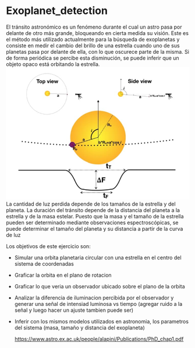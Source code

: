 # Exoplanet_detection

El tránsito astronómico es un fenómeno durante el cual un astro pasa por delante de otro más grande, bloqueando en cierta medida su visión. Este es el método más utilizado actualmente para la búsqueda de exoplanetas y consiste en medir el cambio del brillo de una estrella cuando uno de sus planetas pasa por delante de ella, con lo que oscurece parte de la misma. Si de forma periódica se percibe esta disminución, se puede inferir que un objeto opaco está orbitando la estrella.
![image.png](https://github.com/ManuLado/Exoplanet_detection/blob/9c74bb625d7f6c35b910803d4153a06b8a02c868/transit.png)
La cantidad de luz perdida depende de los tamaños de la estrella y del planeta. La duración del tránsito depende de la distancia del planeta a la estrella y de la masa estelar. Puesto que la masa y el tamaño de la estrella pueden ser determinado mediante observaciones espectroscópicas, se puede determinar el tamaño del planeta y su distancia a partir de la curva de luz 

Los objetivos de este ejercicio son:
- Simular una orbita planetaria circular con una estrella en el centro del sistema de coordenadas
- Graficar la orbita en el plano de rotacion
- Graficar lo que veria un observador ubicado sobre el plano de la orbita
- Analizar la diferencia de iluminacion percibida por el observador y generar una señal de intensiad luminosa vs tiempo (agregar ruido a la señal y luego hacer un ajuste tambien puede ser)
- Inferir con los mismos modelos utilizados en astronomia, los parametros del sistema (masa, tamaño y distancia del exoplaneta)
   
    https://www.astro.ex.ac.uk/people/alapini/Publications/PhD_chap1.pdf
